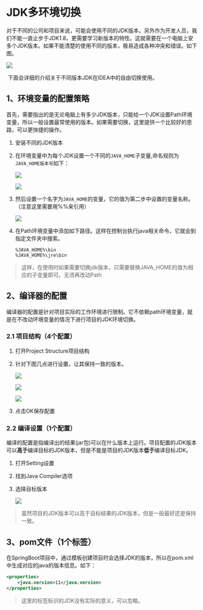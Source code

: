 # JDK多环境切换

​		对于不同的公司和项目来说，可能会使用不同的JDK版本。另外作为开发人员，我们不能一直止步于JDK1.8，更需要学习新版本的特性。这就需要在一个电脑上安多个JDK版本。如果不能清楚的使用不同的版本，极易造成各种冲突和错误。如下图。

![](https://geda-1302176138.cos.ap-nanjing.myqcloud.com/img/JDK版本使用错误造成的问题举例.png)

​		下面会详细的介绍关于不同版本JDK在IDEA中的自由切换使用。

## 1、环境变量的配置策略

​		首先，需要指出的是无论电脑上有多少JDK版本，只能给一个JDK设置Path环境变量，所以一般设置最常使用的版本。如果需要切换，这里提供一个比较好的思路，可以更快捷的操作。

1. 安装不同的JDK版本

2. 在环境变量中为每个JDK设置一个不同的`JAVA_HOME`子变量,命名规则为`JAVA_HOME版本号`如下：

   ![](https://geda-1302176138.cos.ap-nanjing.myqcloud.com/img/java_home8环境变量.png)

   ![](https://geda-1302176138.cos.ap-nanjing.myqcloud.com/img/java_home12环境变量.png)

3. 然后设置一个名字为`JAVA_HOME`的变量，它的值为第二步中设置的变量名称。（注意这里需要用%%来引用）

   ![](https://geda-1302176138.cos.ap-nanjing.myqcloud.com/img/java_home.png)

4. 在Path环境变量中添加如下路径。这样在控制台执行java相关命令，它就会到指定文件夹中搜索。

   ```
   %JAVA_HOME%\bin
   %JAVA_HOME%\jre\bin
   ```

> 这样，在使用时如果需要切换jdk版本，只需要替换JAVA_HOME的值为相应的子变量即可。无须再改动Path

## 2、编译器的配置

​		编译器的配置是针对项目实际的工作环境进行限制。它不依赖path环境变量，就是在不改动环境变量的情况下进行项目的JDK环境切换。

### 2.1 项目结构（4个配置）

1. 打开Project Structure项目结构

2. 针对下图几点进行设置，让其保持一致的版本。

   <img src="https://geda-1302176138.cos.ap-nanjing.myqcloud.com/img/JDK环境切换项目配置1.png"  />

   ![](https://geda-1302176138.cos.ap-nanjing.myqcloud.com/img/JDK环境切换项目配置2.png)

   ![](https://geda-1302176138.cos.ap-nanjing.myqcloud.com/img/JDK环境切换项目配置3.png)

3. 点击OK保存配置

### 2.2 编译设置（1个配置）

​		编译的配置是指编译出的结果(jar包)可以在什么版本上运行。项目配置的JDK版本可以**高于**编译目标的JDK版本，但是不能是项目的JDK版本**低于**编译目标JDK。

1. 打开Setting设置

2. 找到Java Compiler选项

3. 选择目标版本

   ![](https://geda-1302176138.cos.ap-nanjing.myqcloud.com/img/目标结果JDK配置.png)

> 虽然项目的JDK版本可以高于目标结果的JDK版本，但是一般最好还是保持一致。

## 3、pom文件（1个标签）

​		在SpringBoot项目中，通过模板创建项目时会选择JDK的版本，所以在pom.xml中生成对应的java的版本信息。如下：

```xml
<properties>
    <java.version>11</java.version>
</properties>
```

> 这里的标签标识的JDK没有实际的意义，可以忽略。


